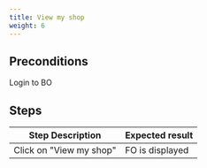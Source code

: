 ```yaml
---
title: View my shop
weight: 6
---
```


## Preconditions

Login to BO
## Steps
| Step Description | Expected result |
| ----- | ----- |
| Click on "View my shop" | FO is displayed |
